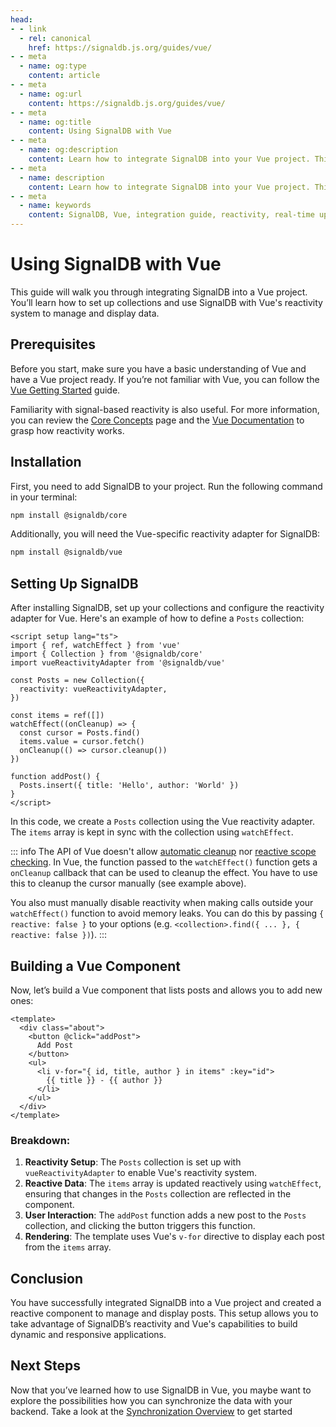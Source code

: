 ```yaml
---
head:
- - link
  - rel: canonical
    href: https://signaldb.js.org/guides/vue/
- - meta
  - name: og:type
    content: article
- - meta
  - name: og:url
    content: https://signaldb.js.org/guides/vue/
- - meta
  - name: og:title
    content: Using SignalDB with Vue
- - meta
  - name: og:description
    content: Learn how to integrate SignalDB into your Vue project. This guide covers the initial setup and using SignalDB with Vue’s reactivity system.
- - meta
  - name: description
    content: Learn how to integrate SignalDB into your Vue project. This guide covers the initial setup and using SignalDB with Vue’s reactivity system.
- - meta
  - name: keywords
    content: SignalDB, Vue, integration guide, reactivity, real-time updates, JavaScript, TypeScript, Vue reactivity, SignalDB plugin, collection setup, reactive components
---
```

# Using SignalDB with Vue

This guide will walk you through integrating SignalDB into a Vue project. You’ll learn how to set up collections and use SignalDB with Vue's reactivity system to manage and display data.

## Prerequisites

Before you start, make sure you have a basic understanding of Vue and have a Vue project ready. If you’re not familiar with Vue, you can follow the [Vue Getting Started](https://vuejs.org/guide/introduction.html) guide.

Familiarity with signal-based reactivity is also useful. For more information, you can review the [Core Concepts](/core-concepts/#signals-and-reactivity) page and the [Vue Documentation](https://vuejs.org/api/reactivity-core.html) to grasp how reactivity works.

## Installation

First, you need to add SignalDB to your project. Run the following command in your terminal:

```bash
npm install @signaldb/core
```

Additionally, you will need the Vue-specific reactivity adapter for SignalDB:

```bash
npm install @signaldb/vue
```

## Setting Up SignalDB

After installing SignalDB, set up your collections and configure the reactivity adapter for Vue. Here's an example of how to define a `Posts` collection:

```vue
<script setup lang="ts">
import { ref, watchEffect } from 'vue'
import { Collection } from '@signaldb/core'
import vueReactivityAdapter from '@signaldb/vue'

const Posts = new Collection({
  reactivity: vueReactivityAdapter,
})

const items = ref([])
watchEffect((onCleanup) => {
  const cursor = Posts.find()
  items.value = cursor.fetch()
  onCleanup(() => cursor.cleanup())
})

function addPost() {
  Posts.insert({ title: 'Hello', author: 'World' })
}
</script>
```

In this code, we create a `Posts` collection using the Vue reactivity adapter. The `items` array is kept in sync with the collection using `watchEffect`.

::: info
The API of Vue doesn't allow [automatic cleanup](/reference/core/createreactivityadapter/#ondispose-callback-void-dependency-dependency) nor [reactive scope checking](/reference/core/createreactivityadapter/#isinscope-dependency-dependency-boolean).
In Vue, the function passed to the `watchEffect()` function gets a `onCleanup` callback that can be used to cleanup the effect. You have to use this to cleanup the cursor manually (see example above).

You also must manually disable reactivity when making calls outside your `watchEffect()` function to avoid memory leaks. You can do this by passing `{ reactive: false }` to your options (e.g. `<collection>.find({ ... }, { reactive: false })`).
:::

## Building a Vue Component

Now, let’s build a Vue component that lists posts and allows you to add new ones:

```vue
<template>
  <div class="about">
    <button @click="addPost">
      Add Post
    </button>
    <ul>
      <li v-for="{ id, title, author } in items" :key="id">
        {{ title }} - {{ author }}
      </li>
    </ul>
  </div>
</template>
```

### Breakdown:
1. **Reactivity Setup**: The `Posts` collection is set up with `vueReactivityAdapter` to enable Vue's reactivity system.
2. **Reactive Data**: The `items` array is updated reactively using `watchEffect`, ensuring that changes in the `Posts` collection are reflected in the component.
3. **User Interaction**: The `addPost` function adds a new post to the `Posts` collection, and clicking the button triggers this function.
4. **Rendering**: The template uses Vue's `v-for` directive to display each post from the `items` array.

## Conclusion

You have successfully integrated SignalDB into a Vue project and created a reactive component to manage and display posts. This setup allows you to take advantage of SignalDB’s reactivity and Vue's capabilities to build dynamic and responsive applications.

## Next Steps

Now that you’ve learned how to use SignalDB in Vue, you maybe want to explore the possibilities how you can synchronize the data with your backend.
Take a look at the [Synchronization Overview](/sync/) to get started
